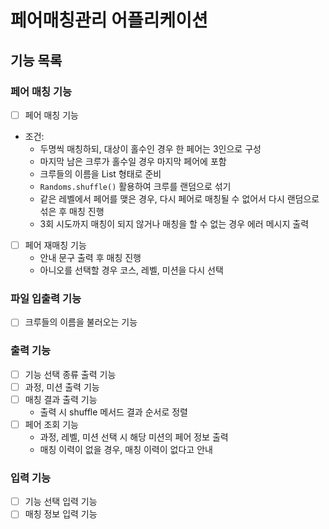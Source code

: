 # 페어매칭관리 어플리케이션 

## 기능 목록

### 페어 매칭 기능
- [ ] 페어 매칭 기능
- 조건:
  - 두명씩 매칭하되, 대상이 홀수인 경우 한 페어는 3인으로 구성
  - 마지막 남은 크루가 홀수일 경우 마지막 페어에 포함
  - 크루들의 이름을 List<String> 형태로 준비
  - `Randoms.shuffle()` 활용하여 크루를 랜덤으로 섞기
  - 같은 레벨에서 페어를 맺은 경우, 다시 페어로 매칭될 수 없어서 다시 랜덤으로 섞은 후 매칭 진행
  - 3회 시도까지 매칭이 되지 않거나 매칭을 할 수 없는 경우 에러 메시지 출력

- [ ] 페어 재매칭 기능
  - 안내 문구 출력 후 매칭 진행
  - 아니오를 선택할 경우 코스, 레벨, 미션을 다시 선택

### 파일 입출력 기능
- [ ] 크루들의 이름을 불러오는 기능

### 출력 기능
- [ ] 기능 선택 종류 출력 기능
- [ ] 과정, 미션 출력 기능
- [ ] 매칭 결과 출력 기능
  - 출력 시 shuffle 메서드 결과 순서로 정렬
- [ ] 페어 조회 기능
  - 과정, 레벨, 미션 선택 시 해당 미션의 페어 정보 출력
  - 매칭 이력이 없을 경우, 매칭 이력이 없다고 안내

### 입력 기능
- [ ] 기능 선택 입력 기능
- [ ] 매칭 정보 입력 기능
